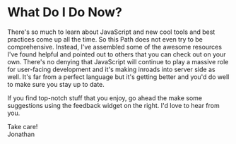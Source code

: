 # What Do I Do Now?

There's so much to learn about JavaScript and new cool tools and best practices come up all the time. So this Path does not even try to be comprehensive. Instead, I've assembled some of the awesome resources I've found helpful and pointed out to others that you can check out on your own. There's no denying that JavaScript will continue to play a massive role for user-facing development and it's making inroads into server side as well. It's far from a perfect language but it's getting better and you'd do well to make sure you stay up to date.

If you find top-notch stuff that you enjoy, go ahead the make some suggestions using the feedback widget on the right. I'd love to hear from you.

Take care!  
Jonathan
